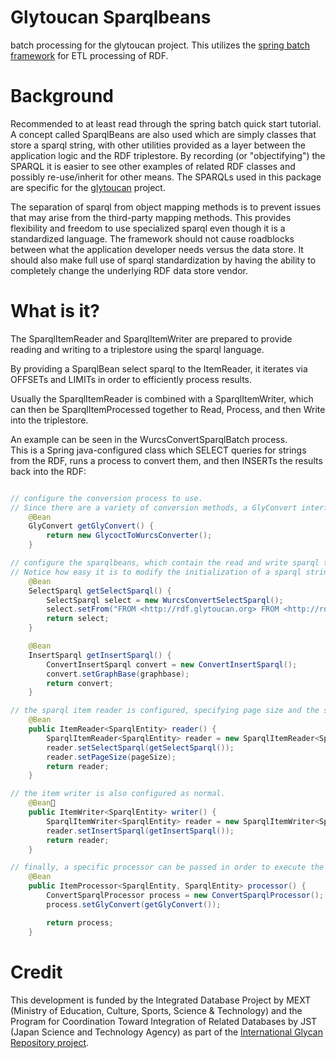 # Glytoucan Sparqlbeans
batch processing for the glytoucan project.  This utilizes the [spring batch framework](http://projects.spring.io/spring-batch/) for ETL processing of RDF.

# Background
Recommended to at least read through the spring batch quick start tutorial.  A concept called SparqlBeans are also used which are simply classes that store a sparql string, with other utilities provided as a layer between the application logic and the RDF triplestore.  By recording (or "objectifying") the SPARQL it is easier to see other examples of related RDF classes and possibly re-use/inherit for other means.  The SPARQLs used in this package are specific for the [glytoucan](http://glytoucan.org) project.

The separation of sparql from object mapping methods is to prevent issues that may arise from the third-party mapping methods.  This provides flexibility and freedom to use specialized sparql even though it is a standardized language.  The framework should not cause roadblocks between what the application developer needs versus the data store.  It should also make full use of sparql standardization by having the ability to completely change the underlying RDF data store vendor.

# What is it?
The SparqlItemReader and SparqlItemWriter are prepared to provide reading and writing to a triplestore using the sparql language.

By providing a SparqlBean select sparql to the ItemReader, it iterates via OFFSETs and LIMITs in order to efficiently process results.

Usually the SparqlItemReader is combined with a SparqlItemWriter, which can then be SparqlItemProcessed together to Read, Process, and then Write into the triplestore.

An example can be seen in the WurcsConvertSparqlBatch process.  
This is a Spring java-configured class which SELECT queries for strings from the RDF, runs a process to convert them, and then INSERTs the results back into the RDF:
```java

// configure the conversion process to use.
// Since there are a variety of conversion methods, a GlyConvert interface is used.
	@Bean
	GlyConvert getGlyConvert() {
		return new GlycoctToWurcsConverter();
	}

// configure the sparqlbeans, which contain the read and write sparql text.  
// Notice how easy it is to modify the initialization of a sparql string.
	@Bean
	SelectSparql getSelectSparql() {
		SelectSparql select = new WurcsConvertSelectSparql();
		select.setFrom("FROM <http://rdf.glytoucan.org> FROM <http://rdf.glytoucan.org/sequence/wurcs>");
		return select;
	}

	@Bean
	InsertSparql getInsertSparql() {
		ConvertInsertSparql convert = new ConvertInsertSparql();
		convert.setGraphBase(graphbase);
		return convert;
	}

// the sparql item reader is configured, specifying page size and the select.
	@Bean
	public ItemReader<SparqlEntity> reader() {
		SparqlItemReader<SparqlEntity> reader = new SparqlItemReader<SparqlEntity>();
		reader.setSelectSparql(getSelectSparql());
		reader.setPageSize(pageSize);
		return reader;
	}

// the item writer is also configured as normal.  
	@Bean
	public ItemWriter<SparqlEntity> writer() {
		SparqlItemWriter<SparqlEntity> reader = new SparqlItemWriter<SparqlEntity>();
		reader.setInsertSparql(getInsertSparql());
		return reader;
	}

// finally, a specific processor can be passed in order to execute the conversion for each item read.
	@Bean
	public ItemProcessor<SparqlEntity, SparqlEntity> processor() {
		ConvertSparqlProcessor process = new ConvertSparqlProcessor();
		process.setGlyConvert(getGlyConvert());

		return process;
	}

```

# Credit
This development is funded by the Integrated Database Project by MEXT (Ministry of Education, Culture, Sports, Science & Technology) 
and the Program for Coordination Toward Integration of Related Databases by JST (Japan Science and Technology Agency) as part of the [International Glycan Repository project](http://www.glytoucan.org).

